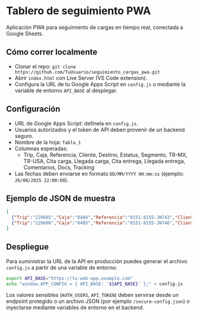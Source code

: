 # Tablero de seguimiento PWA

Aplicación PWA para seguimiento de cargas en tiempo real, conectada a Google Sheets.

## Cómo correr localmente
- Clonar el repo: `git clone https://github.com/TuUsuario/seguimiento_cargas_pwa.git`
- Abrir `index.html` con Live Server (VS Code extension).
- Configura la URL de tu Google Apps Script en `config.js` o mediante la variable de entorno `API_BASE` al desplegar.

## Configuración
- URL de Google Apps Script: defínela en `config.js`.
- Usuarios autorizados y el token de API deben provenir de un backend seguro.
- Nombre de la hoja: `Tabla_1`
- Columnas esperadas:
  - Trip, Caja, Referencia, Cliente, Destino, Estatus, Segmento, TR-MX, TR-USA, Cita carga, Llegada carga, Cita entrega, Llegada entrega, Comentarios, Docs, Tracking
- Las fechas deben enviarse en formato `DD/MM/YYYY HH:mm:ss` (ejemplo: `26/08/2025 22:00:00`).

## Ejemplo de JSON de muestra
```json
[
  {"Trip":"229605","Caja":"8484","Referencia":"8151-8155-JN743","Cliente":"Yanfeng","Destino":"Huntsville, AL","Estatus":"Mty yard","Segmento":"OTR","TR-MX":"PATIO08","TR-USA":"","Cita carga":"26/08/2025 22:00:00","Llegada carga":"26/08/2025 9:59:00"},
  {"Trip":"229606","Caja":"8485","Referencia":"8151-8155-JN746","Cliente":"Yanfeng","Destino":"Huntsville, AL","Estatus":"Drop","Segmento":"OTR","TR-MX":"","TR-USA":"","Cita carga":"27/08/2025 21:00:00","Llegada carga":""}
]

```

## Despliegue

Para suministrar la URL de la API en producción puedes generar el archivo `config.js` a partir de una variable de entorno:

```bash
export API_BASE="https://tu-web-app.example.com"
echo "window.APP_CONFIG = { API_BASE: '${API_BASE}' };" > config.js
```

Los valores sensibles (`AUTH_USERS`, `API_TOKEN`) deben servirse desde un
endpoint protegido o un archivo JSON (por ejemplo `/secure-config.json`) o inyectarse mediante
variables de entorno en el backend.

